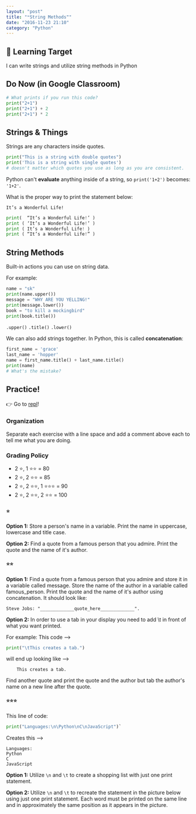 ```yaml
---
layout: "post"
title: "❝String Methods❞"
date: "2016-11-23 21:10"
category: "Python"
---
```


## 🎯 Learning Target
I can write strings and utilize string methods in Python

## Do Now (in Google Classroom)
```python
# What prints if you run this code?
print("2+1")
print("2+1") + 2
print("2+1") * 2
```

## Strings & Things
Strings are any characters inside quotes.

```python
print("This is a string with double quotes")
print('This is a string with single quotes')
# doesn't matter which quotes you use as long as you are consistent.
```
Python can't **evaluate** anything inside of a string, so `print('1+2')` becomes: `'1+2'`.

What is the proper way to print the statement below:

`It’s a Wonderful Life!`

```python
print(  “It’s a Wonderful Life!’ )
print ( ‘It’s a Wonderful Life!’ )
print ( It’s a Wonderful Life! )
print ( “It’s a Wonderful Life!” )
```

## String Methods
Built-in actions you can use on string data.

For example:

```python
name = "sk"
print(name.upper())
message = "WHY ARE YOU YELLING!"
print(message.lower())
book = "to kill a mockingbird"
print(book.title())
```

`.upper()`
`.title()`
`.lower()`

We can also add strings together. In Python, this is called **concatenation**:

```python
first_name = 'grace'
last_name = 'hopper'
name = first_name.title() + last_name.title()
print(name)
# What's the mistake?
```

## Practice!
👉 Go to [repl](http://repl.it/)!

### Organization

Separate each exercise with a line space and add a comment above each to tell me what you are doing.

### Grading Policy

- 2 ⭐, 1 ⭐⭐ = 80
- 2 ⭐, 2 ⭐⭐ = 85
- 2 ⭐, 2 ⭐⭐, 1 ⭐⭐⭐ = 90
- 2 ⭐, 2 ⭐⭐, 2 ⭐⭐ = 100

#### ⭐
 **Option 1:** Store a person's name in a variable. Print the name in uppercase, lowercase and title case.    

**Option 2:** Find a quote from a famous person that you admire. Print the quote and the name of it's author.

#### ⭐⭐
**Option 1:** Find a quote from a famous person that you admire and store it in a variable called message. Store the name of the author in a variable called famous_person. Print the quote and the name of it's author using concatenation. It should look like:

`Steve Jobs: "_____________quote_here_____________". `

**Option 2:** In order to use a tab in your display you need to add \t in front of what you want printed.

For example:
This code -->   

```python
print("\tThis creates a tab.")       
```
will end up looking like -->

`    This creates a tab.`

Find another quote and print the quote and the author but tab the author's name on a new line after the quote.

#### ⭐⭐⭐
This line of code:

```python
print("Languages:\n\Python\nC\nJavaScript")`
```

Creates this -->

```
Languages:
Python
C
JavaScript
```

**Option 1:** Utilize `\n` and `\t`  to create a shopping list with just one print statement.

**Option 2:** Utilize `\n` and `\t`  to recreate the statement in the picture below using just one print statement. Each word must be printed on the same line and in approximately the same position as it appears in the picture.

